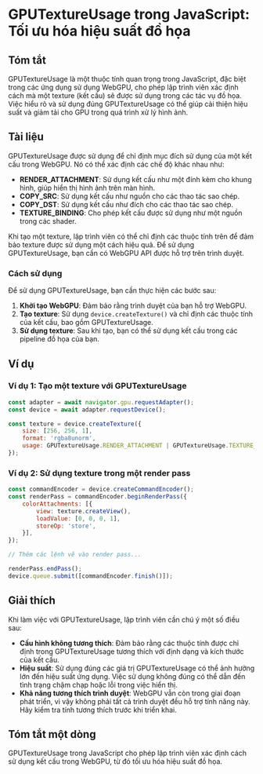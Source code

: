 <!--
Meta Description: # GPUTextureUsage trong JavaScript: Tối ưu hóa hiệu suất đồ họa ## Tóm tắt GPUTextureUsage là một thuộc tính quan trọng trong JavaScript, đặc biệt tro...
Meta Keywords: dụng, gputextureusage, trong, các, một
-->

# GPUTextureUsage trong JavaScript: Tối ưu hóa hiệu suất đồ họa

## Tóm tắt
GPUTextureUsage là một thuộc tính quan trọng trong JavaScript, đặc biệt trong các ứng dụng sử dụng WebGPU, cho phép lập trình viên xác định cách mà một texture (kết cấu) sẽ được sử dụng trong các tác vụ đồ họa. Việc hiểu rõ và sử dụng đúng GPUTextureUsage có thể giúp cải thiện hiệu suất và giảm tải cho GPU trong quá trình xử lý hình ảnh.

## Tài liệu
GPUTextureUsage được sử dụng để chỉ định mục đích sử dụng của một kết cấu trong WebGPU. Nó có thể xác định các chế độ khác nhau như:

- **RENDER_ATTACHMENT**: Sử dụng kết cấu như một đính kèm cho khung hình, giúp hiển thị hình ảnh trên màn hình.
- **COPY_SRC**: Sử dụng kết cấu như nguồn cho các thao tác sao chép.
- **COPY_DST**: Sử dụng kết cấu như đích cho các thao tác sao chép.
- **TEXTURE_BINDING**: Cho phép kết cấu được sử dụng như một nguồn trong các shader.

Khi tạo một texture, lập trình viên có thể chỉ định các thuộc tính trên để đảm bảo texture được sử dụng một cách hiệu quả. Để sử dụng GPUTextureUsage, bạn cần có WebGPU API được hỗ trợ trên trình duyệt.

### Cách sử dụng
Để sử dụng GPUTextureUsage, bạn cần thực hiện các bước sau:

1. **Khởi tạo WebGPU**: Đảm bảo rằng trình duyệt của bạn hỗ trợ WebGPU.
2. **Tạo texture**: Sử dụng `device.createTexture()` và chỉ định các thuộc tính của kết cấu, bao gồm GPUTextureUsage.
3. **Sử dụng texture**: Sau khi tạo, bạn có thể sử dụng kết cấu trong các pipeline đồ họa của bạn.

## Ví dụ
### Ví dụ 1: Tạo một texture với GPUTextureUsage
```javascript
const adapter = await navigator.gpu.requestAdapter();
const device = await adapter.requestDevice();

const texture = device.createTexture({
    size: [256, 256, 1],
    format: 'rgba8unorm',
    usage: GPUTextureUsage.RENDER_ATTACHMENT | GPUTextureUsage.TEXTURE_BINDING
});
```

### Ví dụ 2: Sử dụng texture trong một render pass
```javascript
const commandEncoder = device.createCommandEncoder();
const renderPass = commandEncoder.beginRenderPass({
    colorAttachments: [{
        view: texture.createView(),
        loadValue: [0, 0, 0, 1],
        storeOp: 'store',
    }],
});

// Thêm các lệnh vẽ vào render pass...

renderPass.endPass();
device.queue.submit([commandEncoder.finish()]);
```

## Giải thích
Khi làm việc với GPUTextureUsage, lập trình viên cần chú ý một số điều sau:

- **Cấu hình không tương thích**: Đảm bảo rằng các thuộc tính được chỉ định trong GPUTextureUsage tương thích với định dạng và kích thước của kết cấu.
- **Hiệu suất**: Sử dụng đúng các giá trị GPUTextureUsage có thể ảnh hưởng lớn đến hiệu suất ứng dụng. Việc sử dụng không đúng có thể dẫn đến tình trạng chậm chạp hoặc lỗi trong việc hiển thị.
- **Khả năng tương thích trình duyệt**: WebGPU vẫn còn trong giai đoạn phát triển, vì vậy không phải tất cả trình duyệt đều hỗ trợ tính năng này. Hãy kiểm tra tính tương thích trước khi triển khai.

## Tóm tắt một dòng
GPUTextureUsage trong JavaScript cho phép lập trình viên xác định cách sử dụng kết cấu trong WebGPU, từ đó tối ưu hóa hiệu suất đồ họa.